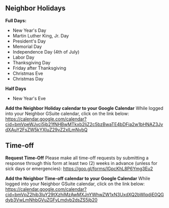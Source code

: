 <!-- TITLE: Time Off -->
<!-- SUBTITLE: Holidays and Time-off -->

## Neighbor Holidays
**Full Days:**
* New Year's Day
* Martin Luther King, Jr. Day
* President's Day
* Memorial Day
* Independence Day (4th of July)
* Labor Day
* Thanksgiving Day
* Friday after Thanksgiving
* Christmas Eve
* Christmas Day

**Half Days**
* New Year's Eve

**Add the Neighbor Holiday calendar to your Google Calendar**
While logged into your Neighbor GSuite calendar, click on the link below:
https://calendar.google.com/calendar?cid=bmVpeWJvci5jb21fNHBwMTkxb2ljZ2c5bzBwaTE4bDFia2w1bHNAZ3JvdXAuY2FsZW5kYXIuZ29vZ2xlLmNvbQ

## Time-off
**Request Time-Off**
Please make all time-off requests by submitting a response through this form at least two (2) weeks in advance (unless for sick days or emergencies):
https://goo.gl/forms/lGpcKhL8P6Ymg3Eu2


**Add the Neighbor Time-off calendar to your Google Calendar**
While logged into your Neighbor GSuite calendar, click on the link below:
https://calendar.google.com/calendar?cid=bmVpZ2hib3IuY29tXzhiMzAwMXJnYWhwZW1xN3UxdXQ2bWlqdjE0QGdyb3VwLmNhbGVuZGFyLmdvb2dsZS5jb20
